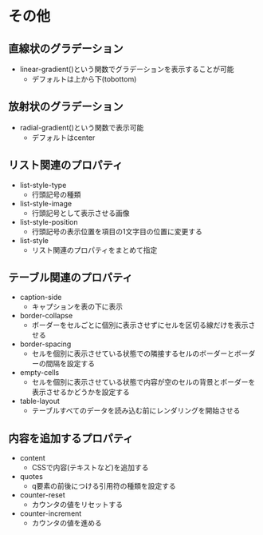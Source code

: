 # その他

## 直線状のグラデーション

- linear-gradient()という関数でグラデーションを表示することが可能
    - デフォルトは上から下(tobottom)

## 放射状のグラデーション

- radial-gradient()という関数で表示可能
    - デフォルトはcenter

## リスト関連のプロパティ

- list-style-type
    - 行頭記号の種類
- list-style-image
    - 行頭記号として表示させる画像
- list-style-position
    - 行頭記号の表示位置を項目の1文字目の位置に変更する
- list-style
    - リスト関連のプロパティをまとめて指定

## テーブル関連のプロパティ

- caption-side
    - キャプションを表の下に表示
- border-collapse
    - ボーダーをセルごとに個別に表示させずにセルを区切る線だけを表示させる
- border-spacing
    - セルを個別に表示させている状態での隣接するセルのボーダーとボーダーの間隔を設定する
- empty-cells
    - セルを個別に表示させている状態で内容が空のセルの背景とボーダーを表示させるかどうかを設定する
- table-layout
    - テーブルすべてのデータを読み込む前にレンダリングを開始させる

## 内容を追加するプロパティ

- content
    - CSSで内容(テキストなど)を追加する
- quotes
    - q要素の前後につける引用符の種類を設定する
- counter-reset
    - カウンタの値をリセットする
- counter-increment
    - カウンタの値を進める
